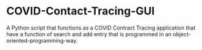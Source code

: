# COVID-Contact-Tracing-GUI
A Python script that functions as a COVID Contract Tracing application that have a function of search and add entry that is programmed in an object-oriented-programming-way.
